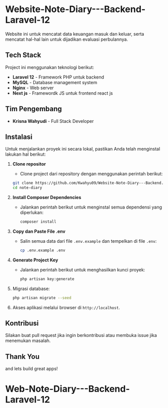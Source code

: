 # Website-Note-Diary---Backend-Laravel-12

Website ini untuk mencatat data keuangan masuk dan keluar, serta mencatat hal-hal lain untuk dijadikan evaluasi perbulannya.

## Tech Stack

Project ini menggunakan teknologi berikut:

-   **Laravel 12** - Framework PHP untuk backend
-   **MySQL** - Database management system
-   **Nginx** - Web server
-   **Next js** - Framewordk JS untuk frontend react js

## Tim Pengembang

-   **Krisna Wahyudi** - Full Stack Developer

## Instalasi

Untuk menjalankan proyek ini secara lokal, pastikan Anda telah menginstal lakukan hal berikut:

1. **Clone repositor**
    - Clone project dari repository dengan menggunakan perintah berikut:
    ```bash
    git clone https://github.com/Kwahyu09/Website-Note-Diary---Backend.git
    cd note-diary
    ```
2. **Install Composer Dependencies**

    - Jalankan perintah berikut untuk menginstal semua dependensi yang diperlukan:
        ```bash
        composer install
        ```

3. **Copy dan Paste File .env**

    - Salin semua data dari file `.env.example` dan tempelkan di file `.env`:
        ```bash
        cp .env.example .env
        ```

4. **Generate Project Key**

    - Jalankan perintah berikut untuk menghasilkan kunci proyek:
        ```bash
        php artisan key:generate
        ```

5. Migrasi database:
    ```bash
    php artisan migrate --seed
    ```
6. Akses aplikasi melalui browser di `http://localhost`.

## Kontribusi

Silakan buat pull request jika ingin berkontribusi atau membuka issue jika menemukan masalah.

## Thank You

and lets build great apps!

# Web-Note-Diary---Backend-Laravel-12
